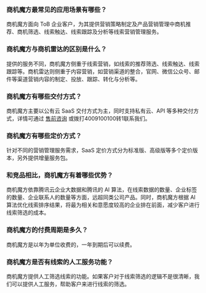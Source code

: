 ### 商机魔方最常见的应用场景有哪些？
商机魔方面向 ToB 企业客户，为其提供营销策略制定及产品营销管理中商机推荐、商机筛选、线索触达、线索跟踪及分析等线索营销管理服务。

### 商机魔方与商机雷达的区别是什么？
提供的服务不同，商机魔方侧重于线索营销，如线索的推荐筛选、线索触达、线索跟踪等。商机雷达则侧重于内容营销，如营销渠道的整合，官网、微信公众号、邮件等渠道营销内容的制定、投放、跟踪、转化与分析等。

### 商机魔方有哪些交付方式？
商机魔方主要以公有云 SaaS 交付方式为主，同时支持私有云、API 等多种交付方式，详情可通过 [售前咨询](https://cloud.tencent.com/online-service?from=sales&source=PRESALE) 或拨打4009100100转1联系我们。

### 商机魔方有哪些定价方式？
针对不同的营销管理服务需求，SaaS 定价方式分为标准版、高级版等多个定价版本，另外提供增量服务包。

### 和竞品相比，商机魔方有着哪些优势？
商机魔方依靠腾讯云企业大数据和腾讯的 AI 算法，在线索数据的数量、企业标签的数量、企业联系人的数量等方面，远超同类公司产品。同时，商机魔方根据 AI 算法优化线索排序结果，将最为相关和意愿度较高的企业排在前面，减少客户进行线索筛选的成本。

### 商机魔方的付费周期是多久？
商机魔方是以年为单位收费的，一年到期后可以续费。

### 商机魔方是否有线索的人工服务功能？
商机魔方提供人工筛选线索的功能。如果客户对于线索筛选的逻辑不是很清晰，我们可以提供人工服务，帮助客户来进行线索的筛选。
